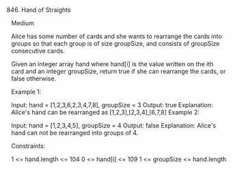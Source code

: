 846. Hand of Straights

Medium

Alice has some number of cards and she wants to rearrange the cards into groups so that each group is of size groupSize, and consists of groupSize consecutive cards.

Given an integer array hand where hand[i] is the value written on the ith card and an integer groupSize, return true if she can rearrange the cards, or false otherwise.

 

Example 1:

Input: hand = [1,2,3,6,2,3,4,7,8], groupSize = 3
Output: true
Explanation: Alice's hand can be rearranged as [1,2,3],[2,3,4],[6,7,8]
Example 2:

Input: hand = [1,2,3,4,5], groupSize = 4
Output: false
Explanation: Alice's hand can not be rearranged into groups of 4.

 

Constraints:

1 <= hand.length <= 104
0 <= hand[i] <= 109
1 <= groupSize <= hand.length
